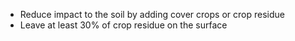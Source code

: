 - Reduce impact to the soil by adding cover crops or crop residue
- Leave at least 30% of crop residue on the surface
